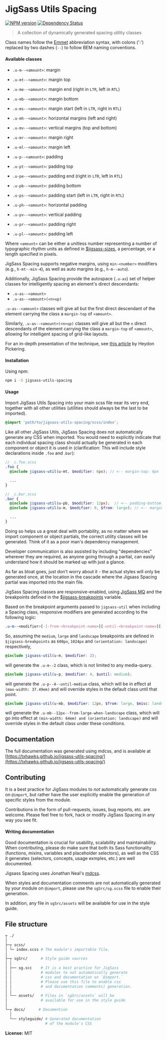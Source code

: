 # JigSass Utils Spacing
[![NPM version][npm-image]][npm-url]  [![Dependency Status][daviddm-image]][daviddm-url]   

 > A collection of dynamically generated spacing utility classes

Class names follow the [Emmet](http://docs.emmet.io/cheat-sheet/) abbreviation
syntax, with colons (':') replaced by two dashes (`--`) to follow BEM naming
conventions.

#### Available classes

  - `.u-m--<amount>`: margin
  - `.u-mt--<amount>`: margin top
  - `.u-me--<amount>`: margin end (right in `LTR`, left in `RTL`)
  - `.u-mb--<amount>`: margin bottom
  - `.u-ms--<amount>`: margin start (left in `LTR`, right in `RTL`)
  - `.u-mh--<amount>`: horizontal margins (left and right)
  - `.u-mv--<amount>`: vertical margins (top and bottom)
  - `.u-mr--<amount>`: margin right
  - `.u-ml--<amount>`: margin left


  - `.u-p--<amount>`: padding
  - `.u-pt--<amount>`: padding top
  - `.u-pe--<amount>`: padding end (right in `LTR`, left in `RTL`)
  - `.u-pb--<amount>`: padding bottom
  - `.u-ps--<amount>`: padding start (left in `LTR`, right in `RTL`)
  - `.u-ph--<amount>`: horizontal padding
  - `.u-pv--<amount>`: vertical padding
  - `.u-pr--<amount>`: padding right
  - `.u-pl--<amount>`: padding left


Where `<amount>` can be either a unitless number representing a number of
typographic rhythm units as defined in
[$jigsass-sizes](https://txhawks.github.io/jigsass-tools-typography/#variable-jigsass-sizes),
a percentage, or a length specified in pixels.

JigSass Spacing supports negative margins, using `min-<number>` modifiers 
(e.g., `h-mt--min-4`), as well as auto margins (e.g., `h-m--auto`).

Additionally, JigSass Spacing provide the autospace (`.u-as`) set of helper classes 
for intelligently spacing an element's direct descendants:


  - `.u-as--<amount>`
  - `.u-as--<amount>(<n>up)`


`.u-as--<amount>` classes will give all but the first direct descendant of the element carrying the 
class a `margin-top` of `<amount>`.

Similarly, `.u-as--<amount>(<n>up)` classes will give all but the `n` direct descendants of the 
element carrying the class a `margin-top` of `<amount>`, allowing for intelligent spacing of 
grid-like layouts.

For an in-depth presentation of the technique, see 
[this article](http://alistapart.com/article/axiomatic-css-and-lobotomized-owls) by Heydon Pickering.


#### Installation

Using npm:

```sh
npm i -S jigsass-utils-spacing
```

#### Usage
Import JigSass Utils Spacing into your main scss file near its very end, together with all
other utilities (utilities should always be the last to be imported).

```scss
@import 'path/to/jigsass-utils-spacing/scss/index';
```

Like all other JigSass Utils, JigSass Spacing does not automatically generate any CSS
when imported. You would need to explicitly indicate that each individual spacing
class should actually be generated in each component or object it is used in
(clarification: This will include style declarations inside `.foo` and .`bar`):

```scss
// _c.foo.scss
.foo {
  @include jigsass-util(u-mt, $modifier: 6px); // <-- margin-top: 6px

  ...
}
```

```scss
// _c.bar.scss
.bar {
  @include jigsass-util(u-pb, $modifier: 12px);  // <-- padding-bottom: 12px
  @include jigsass-util(u-m, $modifier: 0, $from: large); // <-- margin: 0 from large bp and on.

  ...
}
```

Doing so helps us a great deal with portability, as no matter where we import component or object
partials, the correct utility classes will be generated. Think of it as a poor man's dependency
management.

Developer communication is also assisted by including "dependencies" wherever they are required,
as anyone going through a partial, can easily understand how it should be marked up with just a
glance.

As far as bloat goes, just don't worry about it - the actual styles will only be generated once,
at the location in the cascade where the Jigsass Spacing partial was imported into the main file.


JigSass Spacing classes are responsive-enabled, using [JigSass MQ](https://txhawks.github.io/jigsass-tools-mq/)
and the breakpoints defined in the [$jigsass-breakpoints](https://txhawks.github.io/jigsass-tools-mq/#variable-jigsass-breakpoints) variable.

Based on the breakpoint arguments passed to `jigsass-util` when including a Spacing class,
responsive modifiers are generated according to the following logic:

```scss
.u-m--<modifier>[-[-from-<breakpoint-name>][-until-<breakpoint-name>][-misc-<breakpoint-name>]]
```

So, assuming the `medium`, `large` and `landscape` breakpoints are defined in `$jigsass-breakpoints`
as `600px`, `1024px` and `(orientation: landscape)` respectively,

```scss
@include jigsass-util(u-m, $modifier: 2);
```
will generate the `.u-m--2` class, which is not limited to any media-query.

```scss
@include jigsass-util(u-p, $modifier: 4, $until: medium);
```

will generate the `.u-p--4--until-medium` class, which will be in effect at
`(max-width: 37.49em)` and will override styles in the default class until that point.

```scss
@include jigsass-util(u-mb, $modifier: 12px, $from: large, $misc: landscape);
```

will generate the `.u-mb--12px--from-large-when-landscape` class, which will go into
effect at `(min-width: 64em) and (orientation: landscape)` and will override styles in the default
class under these  conditions.

## Documentation

The full documentation was generated using mdcss, and is available at 
[https://txhawks.github.io/jigsass-utils-spacing/](https://txhawks.github.io/jigsass-utils-spacing/)

## Contributing

It is a best practice for JigSass modules to *not* automatically generate css on `@import`, but 
rather have the user explicitly enable the generation of specific styles from the module.

Contributions in the form of pull-requests, issues, bug reports, etc. are welcome.
Please feel free to fork, hack or modify JigSass Spacing in any way you see fit.

#### Writing documentation

Good documentation is crucial for usability, scalability and maintainability. When 
contributing, please do make sure that both its Sass functionality (functions, mixins, 
variables and placeholder selectors), as well as the CSS it generates (selectors, 
concepts, usage exmples, etc.) are well documented.

Jigsass Spacing uses Jonathan Neal's [mdcss](//github.com/jonathantneal/mdcss).

When styles and documentation comments are not automatically generated by your module on `@import`,
please use the `sgSrc/sg.scss` file to enable their generation.

In addition, any file in `sgSrc/assets` will be available for use in the style guide.



## File structure
```bash
┬ ./
│
├─┬ scss/ 
│ └─ index.scss # The module's importable file.
│
├─┬ sgSrc/      # Style guide sources
│ │
│ ├── sg.scc    # It is a best practice for JigSass 
│ │             # modules to not automatically generate 
│ │             # css and documentation on `@import.` 
│ │             # Please use this file to enable css
│ │             # and documentation comments) generation.
│ │
│ └── assets/   # Files in `sgSrc/assets` will be 
│               # available for use in the style guide
│
└─┬ docs/      # Documention
  │
  └── styleguide/ # Generated documentation 
                  # of the module's CSS
```

**License:** MIT



[npm-image]: https://badge.fury.io/js/jigsass-utils-spacing.svg
[npm-url]: https://npmjs.org/package/jigsass-utils-spacing

[daviddm-image]: https://david-dm.org/TxHawks/jigsass-utils-spacing.svg?theme=shields.io
[daviddm-url]: https://david-dm.org/TxHawks/jigsass-utils-spacing
